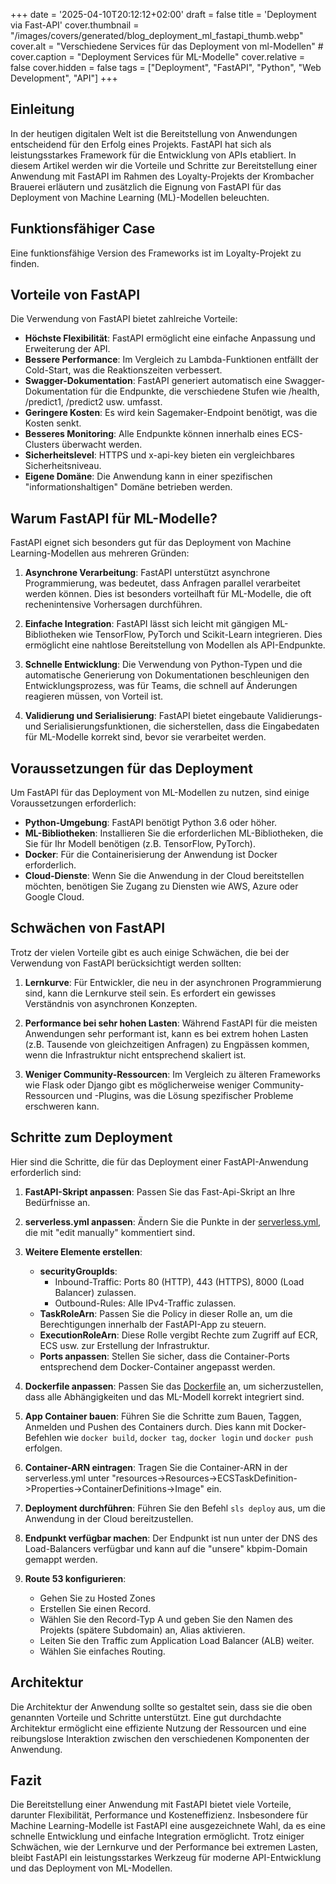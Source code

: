 +++
date = '2025-04-10T20:12:12+02:00'
draft = false
title = 'Deployment via Fast-API'
cover.thumbnail = "/images/covers/generated/blog_deployment_ml_fastapi_thumb.webp"
cover.alt = "Verschiedene Services für das Deployment von ml-Modellen" #
cover.caption = "Deployment Services für ML-Modelle" 
cover.relative = false
cover.hidden = false
tags = ["Deployment", "FastAPI", "Python", "Web Development", "API"] 
+++

## Einleitung

In der heutigen digitalen Welt ist die Bereitstellung von Anwendungen entscheidend für den Erfolg eines Projekts. FastAPI hat sich als leistungsstarkes Framework für die Entwicklung von APIs etabliert. In diesem Artikel werden wir die Vorteile und Schritte zur Bereitstellung einer Anwendung mit FastAPI im Rahmen des Loyalty-Projekts der Krombacher Brauerei erläutern und zusätzlich die Eignung von FastAPI für das Deployment von Machine Learning (ML)-Modellen beleuchten.

## Funktionsfähiger Case

Eine funktionsfähige Version des Frameworks ist im Loyalty-Projekt zu finden.

## Vorteile von FastAPI

Die Verwendung von FastAPI bietet zahlreiche Vorteile:

- **Höchste Flexibilität**: FastAPI ermöglicht eine einfache Anpassung und Erweiterung der API.
- **Bessere Performance**: Im Vergleich zu Lambda-Funktionen entfällt der Cold-Start, was die Reaktionszeiten verbessert.
- **Swagger-Dokumentation**: FastAPI generiert automatisch eine Swagger-Dokumentation für die Endpunkte, die verschiedene Stufen wie /health, /predict1, /predict2 usw. umfasst.
- **Geringere Kosten**: Es wird kein Sagemaker-Endpoint benötigt, was die Kosten senkt.
- **Besseres Monitoring**: Alle Endpunkte können innerhalb eines ECS-Clusters überwacht werden.
- **Sicherheitslevel**: HTTPS und x-api-key bieten ein vergleichbares Sicherheitsniveau.
- **Eigene Domäne**: Die Anwendung kann in einer spezifischen "informationshaltigen" Domäne betrieben werden.

## Warum FastAPI für ML-Modelle?

FastAPI eignet sich besonders gut für das Deployment von Machine Learning-Modellen aus mehreren Gründen:

1. **Asynchrone Verarbeitung**: FastAPI unterstützt asynchrone Programmierung, was bedeutet, dass Anfragen parallel verarbeitet werden können. Dies ist besonders vorteilhaft für ML-Modelle, die oft rechenintensive Vorhersagen durchführen.

2. **Einfache Integration**: FastAPI lässt sich leicht mit gängigen ML-Bibliotheken wie TensorFlow, PyTorch und Scikit-Learn integrieren. Dies ermöglicht eine nahtlose Bereitstellung von Modellen als API-Endpunkte.

3. **Schnelle Entwicklung**: Die Verwendung von Python-Typen und die automatische Generierung von Dokumentationen beschleunigen den Entwicklungsprozess, was für Teams, die schnell auf Änderungen reagieren müssen, von Vorteil ist.

4. **Validierung und Serialisierung**: FastAPI bietet eingebaute Validierungs- und Serialisierungsfunktionen, die sicherstellen, dass die Eingabedaten für ML-Modelle korrekt sind, bevor sie verarbeitet werden.

## Voraussetzungen für das Deployment

Um FastAPI für das Deployment von ML-Modellen zu nutzen, sind einige Voraussetzungen erforderlich:

- **Python-Umgebung**: FastAPI benötigt Python 3.6 oder höher.
- **ML-Bibliotheken**: Installieren Sie die erforderlichen ML-Bibliotheken, die Sie für Ihr Modell benötigen (z.B. TensorFlow, PyTorch).
- **Docker**: Für die Containerisierung der Anwendung ist Docker erforderlich.
- **Cloud-Dienste**: Wenn Sie die Anwendung in der Cloud bereitstellen möchten, benötigen Sie Zugang zu Diensten wie AWS, Azure oder Google Cloud.

## Schwächen von FastAPI

Trotz der vielen Vorteile gibt es auch einige Schwächen, die bei der Verwendung von FastAPI berücksichtigt werden sollten:

1. **Lernkurve**: Für Entwickler, die neu in der asynchronen Programmierung sind, kann die Lernkurve steil sein. Es erfordert ein gewisses Verständnis von asynchronen Konzepten.

2. **Performance bei sehr hohen Lasten**: Während FastAPI für die meisten Anwendungen sehr performant ist, kann es bei extrem hohen Lasten (z.B. Tausende von gleichzeitigen Anfragen) zu Engpässen kommen, wenn die Infrastruktur nicht entsprechend skaliert ist.

3. **Weniger Community-Ressourcen**: Im Vergleich zu älteren Frameworks wie Flask oder Django gibt es möglicherweise weniger Community-Ressourcen und -Plugins, was die Lösung spezifischer Probleme erschweren kann.

## Schritte zum Deployment

Hier sind die Schritte, die für das Deployment einer FastAPI-Anwendung erforderlich sind:

1. **FastAPI-Skript anpassen**: Passen Sie das Fast-Api-Skript an Ihre Bedürfnisse an.
   
2. **serverless.yml anpassen**: Ändern Sie die Punkte in der [serverless.yml](https://gitlab.com/krombacher-brauerei/datascience_krombacher/loyalty/-/blob/master/src/Fraud_Detection/serverless.yml), die mit "edit manually" kommentiert sind.

3. **Weitere Elemente erstellen**: 
   - **securityGroupIds**: 
     - Inbound-Traffic: Ports 80 (HTTP), 443 (HTTPS), 8000 (Load Balancer) zulassen.
     - Outbound-Rules: Alle IPv4-Traffic zulassen.
   - **TaskRoleArn**: Passen Sie die Policy in dieser Rolle an, um die Berechtigungen innerhalb der FastAPI-App zu steuern.
   - **ExecutionRoleArn**: Diese Rolle vergibt Rechte zum Zugriff auf ECR, ECS usw. zur Erstellung der Infrastruktur.
   - **Ports anpassen**: Stellen Sie sicher, dass die Container-Ports entsprechend dem Docker-Container angepasst werden.

4. **Dockerfile anpassen**: Passen Sie das [Dockerfile](https://gitlab.com/krombacher-brauerei/datascience_krombacher/loyalty/-/blob/master/src/Fraud_Detection/Dockerfile) an, um sicherzustellen, dass alle Abhängigkeiten und das ML-Modell korrekt integriert sind.

5. **App Container bauen**: Führen Sie die Schritte zum Bauen, Taggen, Anmelden und Pushen des Containers durch. Dies kann mit Docker-Befehlen wie `docker build`, `docker tag`, `docker login` und `docker push` erfolgen.

6. **Container-ARN eintragen**: Tragen Sie die Container-ARN in der serverless.yml unter "resources->Resources->ECSTaskDefinition->Properties->ContainerDefinitions→Image" ein.

7. **Deployment durchführen**: Führen Sie den Befehl `sls deploy` aus, um die Anwendung in der Cloud bereitzustellen.

8. **Endpunkt verfügbar machen**: Der Endpunkt ist nun unter der DNS des Load-Balancers verfügbar und kann auf die "unsere" kbpim-Domain gemappt werden.

9. **Route 53 konfigurieren**:
   - Gehen Sie zu Hosted Zones
   - Erstellen Sie einen Record.
   - Wählen Sie den Record-Typ A und geben Sie den Namen des Projekts (spätere Subdomain) an, Alias aktivieren.
   - Leiten Sie den Traffic zum Application Load Balancer (ALB) weiter.
   - Wählen Sie einfaches Routing.

## Architektur

Die Architektur der Anwendung sollte so gestaltet sein, dass sie die oben genannten Vorteile und Schritte unterstützt. Eine gut durchdachte Architektur ermöglicht eine effiziente Nutzung der Ressourcen und eine reibungslose Interaktion zwischen den verschiedenen Komponenten der Anwendung. 

## Fazit

Die Bereitstellung einer Anwendung mit FastAPI bietet viele Vorteile, darunter Flexibilität, Performance und Kosteneffizienz. Insbesondere für Machine Learning-Modelle ist FastAPI eine ausgezeichnete Wahl, da es eine schnelle Entwicklung und einfache Integration ermöglicht. Trotz einiger Schwächen, wie der Lernkurve und der Performance bei extremen Lasten, bleibt FastAPI ein leistungsstarkes Werkzeug für moderne API-Entwicklung und das Deployment von ML-Modellen.